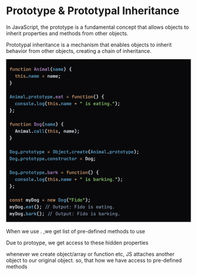# Prototype & Prototypal Inheritance

In JavaScript, the prototype is a fundamental concept that allows
objects to inherit properties and methods from other objects.

Prototypal inheritance is a mechanism that enables objects to inherit
behavior from other objects, creating a chain of inheritance.

![alt text](image-1.png)

When we use . ,we get list of pre-defined methods to use

Due to protoype, we get access to these hidden properties

whenever we create object/array or function etc, JS
attaches another object to our original object.
so, that how we have access to pre-defined methods
